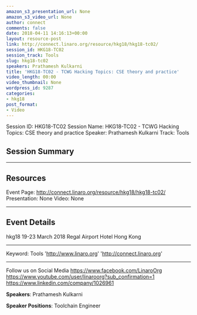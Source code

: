 ```yaml
---
amazon_s3_presentation_url: None
amazon_s3_video_url: None
author: connect
comments: false
date: 2018-04-11 14:16:13+00:00
layout: resource-post
link: http://connect.linaro.org/resource/hkg18/hkg18-tc02/
session_id: HKG18-TC02
session_track: Tools
slug: hkg18-tc02
speakers: Prathamesh Kulkarni
title: 'HKG18-TC02 - TCWG Hacking Topics: CSE theory and practice'
video_length: 00:00
video_thumbnail: None
wordpress_id: 9287
categories:
- hkg18
post_format:
- Video
---
```


Session ID: HKG18-TC02
Session Name: HKG18-TC02 - TCWG Hacking Topics: CSE theory and practice
Speaker: Prathamesh Kulkarni
Track: Tools

## Session Summary

---

## Resources

Event Page: http://connect.linaro.org/resource/hkg18/hkg18-tc02/
Presentation: None
Video: None

---

## Event Details

hkg18
19-23 March 2018
Regal Airport Hotel Hong Kong

---

Keyword: Tools
'http://www.linaro.org'
'http://connect.linaro.org'

---

Follow us on Social Media
https://www.facebook.com/LinaroOrg
https://www.youtube.com/user/linaroorg?sub_confirmation=1
https://www.linkedin.com/company/1026961

**Speakers**: Prathamesh Kulkarni

**Speaker Positions**: Toolchain Engineer